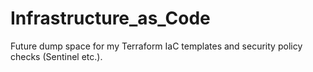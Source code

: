 # Infrastructure_as_Code
Future dump space for my Terraform IaC templates and security policy checks (Sentinel etc.).
